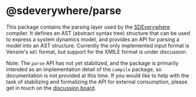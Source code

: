 # @sdeverywhere/parse

This package contains the parsing layer used by the [SDEverywhere](https://github.com/climateinteractive/SDEverywhere) compiler.
It defines an AST (abstract syntax tree) structure that can be used to express a system dynamics model, and provides an API for parsing a model into an AST structure.
Currently the only implemented input format is Vensim's `mdl` format, but support for the XMILE format is under discussion.

Note: The `parse` API has not yet stabilized, and the package is primarily intended as an implementation detail of the `compile` package, so documentation is not provided at this time.
If you would like to help with the task of stabilizing and formalizing the API for external consumption, please get in touch on the [discussion board](https://github.com/climateinteractive/SDEverywhere/discussions).
